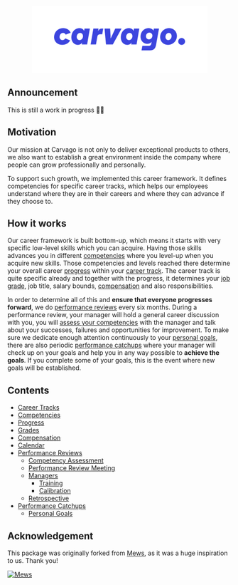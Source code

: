<div align="center">
    <a href="https://carvago.com">
        <img alt="Carvago" height="150px" src="assets/carvago-logo.png">
    </a>
</div>

## Announcement

This is still a work in progress 👷‍♂️

## Motivation

Our mission at Carvago is not only to deliver exceptional products to others, we also want to establish a great environment inside the company where people can grow professionally and personally.

To support such growth, we implemented this career framework. It defines competencies for specific career tracks, which helps our employees understand where they are in their careers and where they can advance if they choose to.

## How it works

Our career framework is built bottom-up, which means it starts with very specific low-level skills which you can acquire. Having those skills advances you in different [competencies](competencies.md) where you level-up when you acquire new skills. Those competencies and levels reached there determine your overall career [progress](progress.md) within your [career track](career-tracks/readme.md). The career track is quite specific already and together with the progress, it determines your [job grade](grades.md), job title, salary bounds, [compensation](compensation.md) and also responsibilities.

In order to determine all of this and **ensure that everyone progresses forward**, we do [performance reviews](performance-reviews/readme.md) every six months. During a performance review, your manager will hold a general career discussion with you, you will [assess your competencies](performance-reviews/competency-assessment.md) with the manager and talk about your successes, failures and opportunities for improvement. To make sure we dedicate enough attention continuously to your [personal goals](performance-catchups/personal-goals.md), there are also periodic [performance catchups](performance-catchups/readme.md) where your manager will check up on your goals and help you in any way possible to **achieve the goals**. If you complete some of your goals, this is the event where new goals will be established.

## Contents

- [Career Tracks](career-tracks/readme.md)
- [Competencies](competencies.md)
- [Progress](progress.md)
- [Grades](grades.md)
- [Compensation](compensation.md)
- [Calendar](calendar.md)
- [Performance Reviews](performance-reviews/readme.md)
  - [Competency Assessment](performance-reviews/competency-assessment.md)
  - [Performance Review Meeting](performance-reviews/performance-review-meeting.md)
  - [Managers](performance-reviews/managers/readme.md)
    - [Training](performance-reviews/managers/training.md)
    - [Calibration](performance-reviews/managers/calibration.md)
  - [Retrospective](performance-reviews/managers/retrospective.md)
- [Performance Catchups](performance-catchups/readme.md)
  - [Personal Goals](performance-catchups/personal-goals.md)

## Acknowledgement

This package was originally forked from [Mews](https://mews.com), as it was a huge inspiration to us. Thank you!

<a href="https://mews.com">
    <img alt="Mews" height="30px" src="https://user-images.githubusercontent.com/435787/129971779-2c64348e-05a3-49d0-b026-91913ffd68dc.png">
</a>
